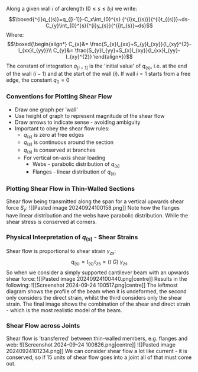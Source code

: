 Along a given wall $i$ of arclength ($0\le s\le b_{i}$) we write:
$$\boxed{^{i}q_{(s)}=q_{[i-1]}-C_x\int_{0}^{s} {^{i}x_{(s)}}{^{i}t_{(s)}}~ds-C_{y}\int_{0}^{s}{^{i}y_{s}}{^{i}t_{s}}~ds}$$
Where:
$$\boxed{\begin{align*}
C_{x}&= \frac{S_{x}I_{xx}+S_{y}I_{xy}}{I_{xy}^{2}-I_{xx}I_{yy}}\\
C_{y}&= \frac{S_{y}I_{yy}+S_{x}I_{xy}}{I_{xx}I_{yy}-I_{xy}^{2}}
\end{align*}}$$
The constant of integration $q_{[i-1]}$ is the 'initial value' of $q_{(s)}$, i.e. at the end of the wall $(i-1)$ and at the start of the wall $(i)$.
If wall $i=1$ starts from a free edge, the constant $q_{0}=0$
### Conventions for Plotting Shear Flow
- Draw one graph per 'wall'
- Use height of graph to represent magnitude of the shear flow
- Draw arrows to indicate sense - avoiding ambiguity
- Important to obey the shear flow rules:
	- $q_{(s)}$ is zero at free edges
	- $q_{(s)}$ is continuous around the section
	- $q_{(s)}$ is conserved at branches
	- For vertical on-axis shear loading
		- Webs - parabolic distribution of $q_{(s)}$
		- Flanges - linear distribution of $q_{(s)}$
### Plotting Shear Flow in Thin-Walled Sections
Shear flow being transmitted along the span for a vertical upwards shear force $S_y$:
![[Pasted image 20240924100158.png]]
Note how the flanges have linear distribution and the webs have parabolic distribution. While the shear stress is conserved at corners.
### Physical Interpretation of $q_{(s)}$ - Shear Strains
Shear flow is proportional to shear strain $\gamma_{zs}$:
$$q_{(s)}=t_{(s)}\tau_{zs}=(t~G)~\gamma_{zs}$$
So when we consider a simply supported cantilever beam with an upwards shear force:
![[Pasted image 20240924100440.png|centre]]
Results in the following:
![[Screenshot 2024-09-24 100517.png|centre]]
The leftmost diagram shows the profile of the beam when it is undeformed, the second only considers the direct strain, whilst the third considers only the shear strain. The final image shows the combination of the shear and direct strain - which is the most realistic model of the beam.
### Shear Flow across Joints
Shear flow is 'transferred' between thin-walled members, e.g. flanges and web:
![[Screenshot 2024-09-24 100826.png|centre]]
![[Pasted image 20240924101234.png]]
We can consider shear flow a lot like current - it is conserved, so if 15 units of shear flow goes into a joint all of that must come out.